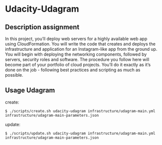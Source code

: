 # Udacity-Udagram


## Description assignment

In this project, you’ll deploy web servers for a highly available web app using CloudFormation.
You will write the code that creates and deploys the infrastructure and application for an Instagram-like app from the ground up.
You will begin with deploying the networking components, followed by servers, security roles and software.
The procedure you follow here will become part of your portfolio of cloud projects.
You’ll do it exactly as it’s done on the job - following best practices and scripting as much as possible.

## Usage Udagram

create:

    $ ./scripts/create.sh udacity-udagram infrastructure/udagram-main.yml infrastructure/udagram-main-parameters.json
    

update:

    $ ./scripts/update.sh udacity-udagram infrastructure/udagram-main.yml infrastructure/udagram-main-parameters.json 
